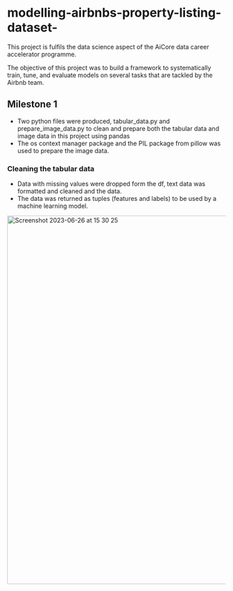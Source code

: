
# modelling-airbnbs-property-listing-dataset-
This project is fulfils the data science aspect of the AiCore data career accelerator programme.

The objective of this project was to build a framework to systematically train, tune, and evaluate models on several tasks that are tackled by the Airbnb team.

## Milestone 1
- Two python files were produced, tabular_data.py and prepare_image_data.py to clean and prepare both the tabular data and image data in this project using pandas
- The os context manager package and the PIL package from pillow was used to prepare the image data.


### Cleaning the tabular data
- Data with missing values were dropped form the df, text data was formatted and cleaned and the data.
- The data was returned as tuples (features and labels) to be used by a machine learning model.

<img width="848" alt="Screenshot 2023-06-26 at 15 30 25" src="https://github.com/pearlroys/modelling-airbnbs-property-listing-dataset-/assets/103274172/73abcc21-9c36-4f05-bf65-2940620e2ab2">


